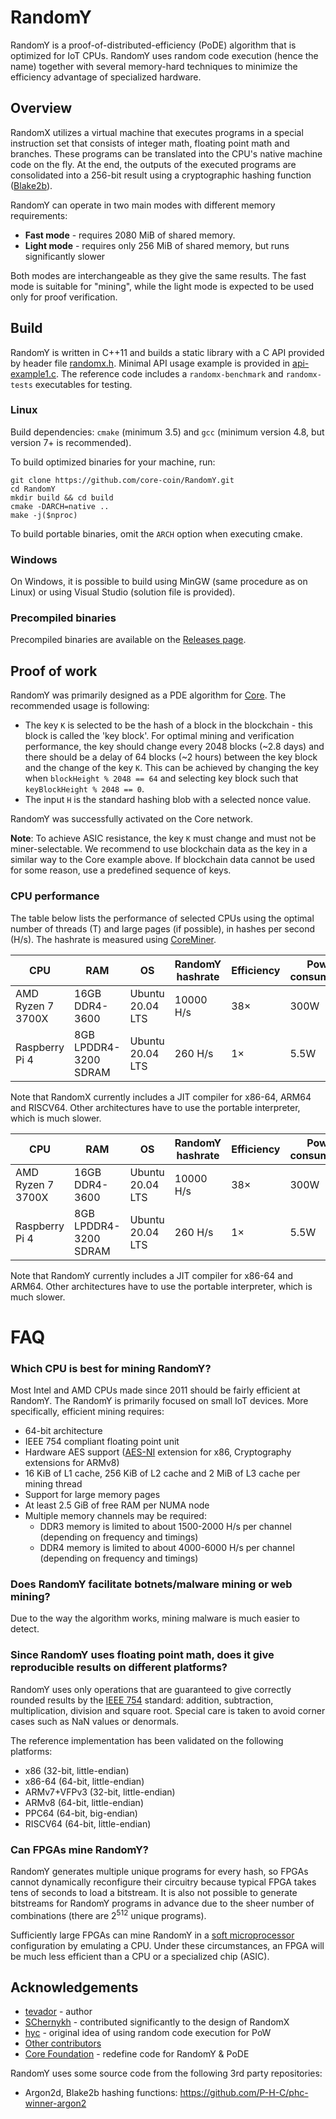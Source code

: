 # RandomY

RandomY is a proof-of-distributed-efficiency (PoDE) algorithm that is optimized for IoT CPUs. RandomY uses random code execution (hence the name) together with several memory-hard techniques to minimize the efficiency advantage of specialized hardware.

## Overview

RandomX utilizes a virtual machine that executes programs in a special instruction set that consists of integer math, floating point math and branches. These programs can be translated into the CPU's native machine code on the fly. At the end, the outputs of the executed programs are consolidated into a 256-bit result using a cryptographic hashing function ([Blake2b](https://blake2.net/)).

RandomY can operate in two main modes with different memory requirements:

* **Fast mode** - requires 2080 MiB of shared memory.
* **Light mode** - requires only 256 MiB of shared memory, but runs significantly slower

Both modes are interchangeable as they give the same results. The fast mode is suitable for "mining", while the light mode is expected to be used only for proof verification.

## Build

RandomY is written in C++11 and builds a static library with a C API provided by header file [randomx.h](src/randomx.h). Minimal API usage example is provided in [api-example1.c](src/tests/api-example1.c). The reference code includes a `randomx-benchmark` and `randomx-tests` executables for testing.

### Linux

Build dependencies: `cmake` (minimum 3.5) and `gcc` (minimum version 4.8, but version 7+ is recommended).

To build optimized binaries for your machine, run:
```
git clone https://github.com/core-coin/RandomY.git
cd RandomY
mkdir build && cd build
cmake -DARCH=native ..
make -j($nproc)
```

To build portable binaries, omit the `ARCH` option when executing cmake.

### Windows

On Windows, it is possible to build using MinGW (same procedure as on Linux) or using Visual Studio (solution file is provided).

### Precompiled binaries

Precompiled binaries are available on the [Releases page](https://github.com/core-coin/RandomY/releases).

## Proof of work

RandomY was primarily designed as a PDE algorithm for [Core](https://coreblockchain.cc/). The recommended usage is following:

* The key `K` is selected to be the hash of a block in the blockchain - this block is called the 'key block'. For optimal mining and verification performance, the key should change every 2048 blocks (~2.8 days) and there should be a delay of 64 blocks (~2 hours) between the key block and the change of the key `K`. This can be achieved by changing the key when `blockHeight % 2048 == 64` and selecting key block such that `keyBlockHeight % 2048 == 0`.
* The input `H` is the standard hashing blob with a selected nonce value.

RandomY was successfully activated on the Core network.

**Note**: To achieve ASIC resistance, the key `K` must change and must not be miner-selectable. We recommend to use blockchain data as the key in a similar way to the Core example above. If blockchain data cannot be used for some reason, use a predefined sequence of keys.

### CPU performance
The table below lists the performance of selected CPUs using the optimal number of threads (T) and large pages (if possible), in hashes per second (H/s). The hashrate is measured using [CoreMiner](https://github.com/catchthatrabbit/coreminer).

|CPU|RAM|OS|RandomY hashrate|Efficiency|Power consumption|
|---|---|--|----------------|----------|-----------------|
|AMD Ryzen 7 3700X|16GB DDR4-3600|Ubuntu 20.04 LTS|10000 H/s|38×|300W|
|Raspberry Pi 4|8GB LPDDR4-3200 SDRAM|Ubuntu 20.04 LTS|260 H/s|1×|5.5W|

Note that RandomX currently includes a JIT compiler for x86-64, ARM64 and RISCV64. Other architectures have to use the portable interpreter, which is much slower.

|CPU|RAM|OS|RandomY hashrate|Efficiency|Power consumption|
|---|---|--|----------------|----------|-----------------|
|AMD Ryzen 7 3700X|16GB DDR4-3600|Ubuntu 20.04 LTS|10000 H/s|38×|300W|
|Raspberry Pi 4|8GB LPDDR4-3200 SDRAM|Ubuntu 20.04 LTS|260 H/s|1×|5.5W|

Note that RandomY currently includes a JIT compiler for x86-64 and ARM64. Other architectures have to use the portable interpreter, which is much slower.

# FAQ

### Which CPU is best for mining RandomY?

Most Intel and AMD CPUs made since 2011 should be fairly efficient at RandomY. The RandomY is primarily focused on small IoT devices. More specifically, efficient mining requires:

* 64-bit architecture
* IEEE 754 compliant floating point unit
* Hardware AES support ([AES-NI](https://en.wikipedia.org/wiki/AES_instruction_set) extension for x86, Cryptography extensions for ARMv8)
* 16 KiB of L1 cache, 256 KiB of L2 cache and 2 MiB of L3 cache per mining thread
* Support for large memory pages
* At least 2.5 GiB of free RAM per NUMA node
* Multiple memory channels may be required:
    * DDR3 memory is limited to about 1500-2000 H/s per channel (depending on frequency and timings)
    * DDR4 memory is limited to about 4000-6000 H/s per channel  (depending on frequency and timings)

### Does RandomY facilitate botnets/malware mining or web mining?

Due to the way the algorithm works, mining malware is much easier to detect.

### Since RandomY uses floating point math, does it give reproducible results on different platforms?

RandomY uses only operations that are guaranteed to give correctly rounded results by the [IEEE 754](https://en.wikipedia.org/wiki/IEEE_754) standard: addition, subtraction, multiplication, division and square root. Special care is taken to avoid corner cases such as NaN values or denormals.

The reference implementation has been validated on the following platforms:
* x86 (32-bit, little-endian)
* x86-64 (64-bit, little-endian)
* ARMv7+VFPv3 (32-bit, little-endian)
* ARMv8 (64-bit, little-endian)
* PPC64 (64-bit, big-endian)
* RISCV64 (64-bit, little-endian)

### Can FPGAs mine RandomY?

RandomY generates multiple unique programs for every hash, so FPGAs cannot dynamically reconfigure their circuitry because typical FPGA takes tens of seconds to load a bitstream. It is also not possible to generate bitstreams for RandomY programs in advance due to the sheer number of combinations (there are 2<sup>512</sup> unique programs).

Sufficiently large FPGAs can mine RandomY in a [soft microprocessor](https://en.wikipedia.org/wiki/Soft_microprocessor) configuration by emulating a CPU. Under these circumstances, an FPGA will be much less efficient than a CPU or a specialized chip (ASIC).

## Acknowledgements
* [tevador](https://github.com/tevador) - author
* [SChernykh](https://github.com/SChernykh) - contributed significantly to the design of RandomX
* [hyc](https://github.com/hyc) - original idea of using random code execution for PoW
* [Other contributors](https://github.com/tevador/RandomX/graphs/contributors)
* [Core Foundation](https://github.com/core-coin) - redefine code for RandomY & PoDE

RandomY uses some source code from the following 3rd party repositories:
* Argon2d, Blake2b hashing functions: https://github.com/P-H-C/phc-winner-argon2
